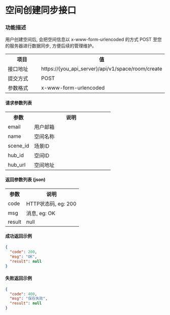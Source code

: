 # 空间创建同步接口

### 功能描述

用户创建空间后, 会把空间信息以 x-www-form-urlencoded 的方式 POST 至您的服务器进行数据同步, 方便后续的管理维护。

<table width="100%">
    <tr>
      <th width="25%">项目</th>
      <th>值</th>
    </tr>
    <tr>
      <td>接口地址</td>
      <td>https://{you_api_server}/api/v1/space/room/create</td>
    </tr>
    <tr>
      <td>提交方式</td>
      <td>POST</td>
    </tr>
    <tr>
      <td>参数格式</td>
      <td>x-www-form-urlencoded</td>
    </tr>
</table>

#### 请求参数列表

<table width="100%">
    <tr>
      <th width="25%">参数</th>
      <th>说明</th>
    </tr>
    <tr>
      <td>email</td>
      <td>用户邮箱</td>
    </tr>
    <tr>
      <td>name</td>
      <td>空间名称</td>
    </tr>
    <tr>
      <td>scene_id</td>
      <td>场景ID</td>
    </tr>
    <tr>
      <td>hub_id</td>
      <td>空间ID</td>
    </tr>
    <tr>
      <td>hub_url</td>
      <td>空间地址</td>
    </tr>
</table>

#### 返回参数列表 (json)

<table width="100%">
    <tr>
      <th width="25%">参数</th>
      <th>说明</th>
    </tr>
    <tr>
      <td>code</td>
      <td>HTTP状态码, eg: 200</td>
    </tr>
    <tr>
      <td>msg</td>
      <td>消息, eg: OK</td>
    </tr>
    <tr>
      <td>result</td>
      <td>null</td>
    </tr>
</table>

#### 成功返回示例

```json
{
  "code": 200,
  "msg": "OK",
  "result": null
}
```

#### 失败返回示例

```json
{
  "code": 400,
  "msg": "保存失败",
  "result": null
}
```
